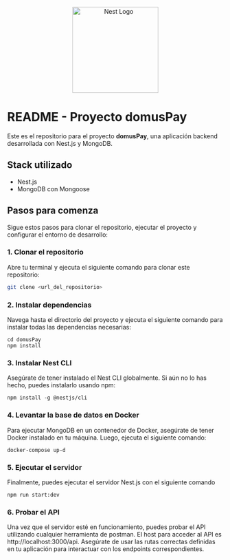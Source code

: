 <p align="center">
  <a href="http://nestjs.com/" target="blank"><img src="https://nestjs.com/img/logo-small.svg" width="200" alt="Nest Logo" /></a>
</p>


# README - Proyecto domusPay

Este es el repositorio para el proyecto **domusPay**, una aplicación backend desarrollada con Nest.js y MongoDB.

## Stack utilizado

- Nest.js
- MongoDB con Mongoose

## Pasos para comenza
Sigue estos pasos para clonar el repositorio, ejecutar el proyecto y configurar el entorno de desarrollo:

### 1. Clonar el repositorio

Abre tu terminal y ejecuta el siguiente comando para clonar este repositorio:

```bash
git clone <url_del_repositorio>
```

### 2. Instalar dependencias
Navega hasta el directorio del proyecto y ejecuta el siguiente comando para instalar todas las dependencias necesarias:

```
cd domusPay
npm install
```

### 3. Instalar Nest CLI
Asegúrate de tener instalado el Nest CLI globalmente. Si aún no lo has hecho, puedes instalarlo usando npm:

```
npm install -g @nestjs/cli
```
### 4. Levantar la base de datos en Docker
Para ejecutar MongoDB en un contenedor de Docker, asegúrate de tener Docker instalado en tu máquina. Luego, ejecuta el siguiente comando:

```
docker-compose up-d
```

### 5. Ejecutar el servidor
Finalmente, puedes ejecutar el servidor Nest.js con el siguiente comando

```
npm run start:dev
```

### 6. Probar el API
Una vez que el servidor esté en funcionamiento, puedes probar el API utilizando cualquier herramienta de postman. El host para acceder al API es http://localhost:3000/api. Asegúrate de usar las rutas correctas definidas en tu aplicación para interactuar con los endpoints correspondientes.